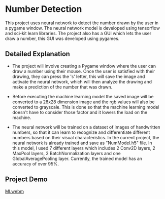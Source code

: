 # Number Detection

This project uses neural network to detect the number drawn by the user in a pygame window. The neural network model is developed using tensorflow and sci-kit learn libraries. The project also has a GUI which lets the user draw a number, this GUI was developed using pygames.

##  Detailed Explanation

- The project will involve creating a Pygame window where the user can draw a number using their mouse. Once the user is satisfied with their drawing, they can press the 's' letter, this will save the image and activate the neural network, which will then analyze the drawing and make a prediction of the number that was drawn. 

- Before executing the machine learning model the saved image will be converted to a 28x28 dimension image and the rgb values will also be converted to grayscale. This is done so that the machine learning model doesn't have to consider those factor and it lowers the load on the machine.

- The neural network will be trained on a dataset of images of handwritten numbers, so that it can learn to recognize and differentiate different numbers based on their visual characteristics. In the current project, the neural network is already trained and save as "NumModel.h5" file. In this model, I used 7 different layers which includes 2 Conv2D layers, 2 MaxPool layers, 2 BatchNormalization layers and one GlobalAveragePooling layer. Currently, the trained model has an accuracy of over 95%.

## Project Demo

[Ml.webm](https://user-images.githubusercontent.com/53789599/212221587-f991c2f5-0a69-427b-a589-1bc5ce7bbf98.webm)
